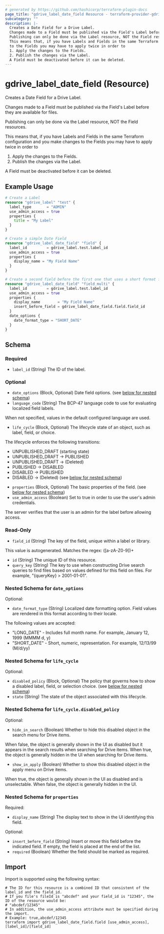 ```yaml
---
# generated by https://github.com/hashicorp/terraform-plugin-docs
page_title: "gdrive_label_date_field Resource - terraform-provider-gdrive"
subcategory: ""
description: |-
  Creates a Date Field for a Drive Label.
  Changes made to a Field must be published via the Field's Label before they are available for files.
  Publishing can only be done via the Label resource, NOT the Field resources.
  This means that, if you have Labels and Fields in the same Terraform configuration and you make changes
  to the Fields you may have to apply twice in order to
  1. Apply the changes to the Fields.
  2. Publish the changes via the Label.
  A Field must be deactivated before it can be deleted.
---
```


# gdrive_label_date_field (Resource)

Creates a Date Field for a Drive Label.

Changes made to a Field must be published via the Field's Label before they are available for files.

Publishing can only be done via the Label resource, NOT the Field resources.

This means that, if you have Labels and Fields in the same Terraform configuration and you make changes
to the Fields you may have to apply twice in order to
1. Apply the changes to the Fields.
2. Publish the changes via the Label.

A Field must be deactivated before it can be deleted.

## Example Usage

```terraform
# Create a Label
resource "gdrive_label" "test" {
  label_type       = "ADMIN"
  use_admin_access = true
  properties {
    title = "My Label"
  }
}

# Create a simple Date Field
resource "gdrive_label_date_field" "field" {
  label_id         = gdrive_label.test.label_id
  use_admin_access = true
  properties {
    display_name = "My Field Name"
  }
}

# Create a second field before the first one that uses a short format for the date
resource "gdrive_label_date_field" "field_multi" {
  label_id         = gdrive_label.test.label_id
  use_admin_access = true
  properties {
    display_name        = "My Field Name"
    insert_before_field = gdrive_label_date_field.field.field_id
  }
  date_options {
    date_format_type = "SHORT_DATE"
  }
}
```

<!-- schema generated by tfplugindocs -->
## Schema

### Required

- `label_id` (String) The ID of the label.

### Optional

- `date_options` (Block, Optional) Date field options. (see [below for nested schema](#nestedblock--date_options))
- `language_code` (String) The BCP-47 language code to use for evaluating localized field labels.

When not specified, values in the default configured language are used.
- `life_cycle` (Block, Optional) The lifecycle state of an object, such as label, field, or choice.

The lifecycle enforces the following transitions:
* UNPUBLISHED_DRAFT (starting state)
* UNPUBLISHED_DRAFT -> PUBLISHED
* UNPUBLISHED_DRAFT -> (Deleted)
* PUBLISHED -> DISABLED
* DISABLED -> PUBLISHED
* DISABLED -> (Deleted) (see [below for nested schema](#nestedblock--life_cycle))
- `properties` (Block, Optional) The basic properties of the field. (see [below for nested schema](#nestedblock--properties))
- `use_admin_access` (Boolean) Set to true in order to use the user's admin credentials.

The server verifies that the user is an admin for the label before allowing access.

### Read-Only

- `field_id` (String) The key of the field, unique within a label or library.

This value is autogenerated. Matches the regex: ([a-zA-Z0-9])+
- `id` (String) The unique ID of this resource.
- `query_key` (String) The key to use when constructing Drive search queries to find files based on values defined for this field on files. For example, "{queryKey} > 2001-01-01".

<a id="nestedblock--date_options"></a>
### Nested Schema for `date_options`

Optional:

- `date_format_type` (String) Localized date formatting option. Field values are rendered in this format according to their locale.

The following values are accepted:
* "LONG_DATE"   - Includes full month name. For example, January 12, 1999 (MMMM d, y)
* "SHORT_DATE"  - Short, numeric, representation. For example, 12/13/99 (M/d/yy)


<a id="nestedblock--life_cycle"></a>
### Nested Schema for `life_cycle`

Optional:

- `disabled_policy` (Block, Optional) The policy that governs how to show a disabled label, field, or selection choice. (see [below for nested schema](#nestedblock--life_cycle--disabled_policy))
- `state` (String) The state of the object associated with this lifecycle.

<a id="nestedblock--life_cycle--disabled_policy"></a>
### Nested Schema for `life_cycle.disabled_policy`

Optional:

- `hide_in_search` (Boolean) Whether to hide this disabled object in the search menu for Drive items.

When false, the object is generally shown in the UI as disabled but it appears in the search results when searching for Drive items.
When true, the object is generally hidden in the UI when searching for Drive items.
- `show_in_apply` (Boolean) Whether to show this disabled object in the apply menu on Drive items.

When true, the object is generally shown in the UI as disabled and is unselectable.
When false, the object is generally hidden in the UI.



<a id="nestedblock--properties"></a>
### Nested Schema for `properties`

Required:

- `display_name` (String) The display text to show in the UI identifying this field.

Optional:

- `insert_before_field` (String) Insert or move this field before the indicated field.
If empty, the field is placed at the end of the list.
- `required` (Boolean) Whether the field should be marked as required.

## Import

Import is supported using the following syntax:

```shell
# The ID for this resource is a combined ID that consistent of the label_id and the field_id.
# If you file's fileId is "abcdef" and your field_id is "12345", the ID of the resource would be:
# "abcdef/12345"
# In addition, the use_admin_access attribute must be specified during the import.
# Example: true,abcdef/12345
terraform import gdrive_label_date_field.field [use_admin_access],[label_id]/[field_id]
```
